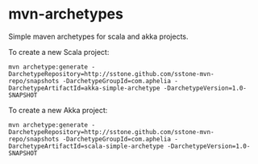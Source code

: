 mvn-archetypes
==============

Simple maven archetypes for scala and akka projects.

To create a new Scala project:

```text
mvn archetype:generate -DarchetypeRepository=http://sstone.github.com/sstone-mvn-repo/snapshots -DarchetypeGroupId=com.aphelia -DarchetypeArtifactId=akka-simple-archetype -DarchetypeVersion=1.0-SNAPSHOT
```

To create a new Akka project:

```text
mvn archetype:generate -DarchetypeRepository=http://sstone.github.com/sstone-mvn-repo/snapshots -DarchetypeGroupId=com.aphelia -DarchetypeArtifactId=scala-simple-archetype -DarchetypeVersion=1.0-SNAPSHOT
```